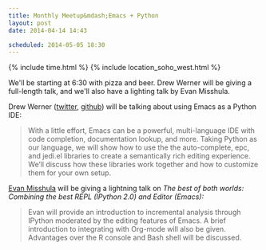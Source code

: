 ```yaml
---
title: Monthly Meetup&mdash;Emacs + Python
layout: post
date: 2014-04-14 14:43

scheduled: 2014-05-05 18:30
---
```


{% include time.html %}
{% include location_soho_west.html %}

We'll be starting at 6:30 with pizza and beer. Drew Werner will be giving a full-length talk, and we'll also have a lighting talk by Evan Misshula.

Drew Werner ([twitter](https://twitter.com/wernerdrew), [github](https://github.com/wernerandrew)) will be talking about using Emacs as a Python IDE:

> With a little effort, Emacs can be a powerful, multi-language IDE with code completion, documentation lookup, and more. Taking Python as our language, we will show how to use the the auto-complete, epc, and jedi.el libraries to create a semantically rich editing experience. We’ll discuss how these libraries work together and how to customize them for your own setup.

[Evan Misshula](http://johnjayresearch.org/rec/) will be giving a lightning talk on *The best of both worlds: Combining the best  REPL (IPython 2.0) and Editor (Emacs):*

> Evan will provide an introduction to incremental analysis through IPython moderated by the editing features of Emacs. A brief introduction to integrating with Org-mode will also be given. Advantages over the R console and Bash shell will be discussed.
